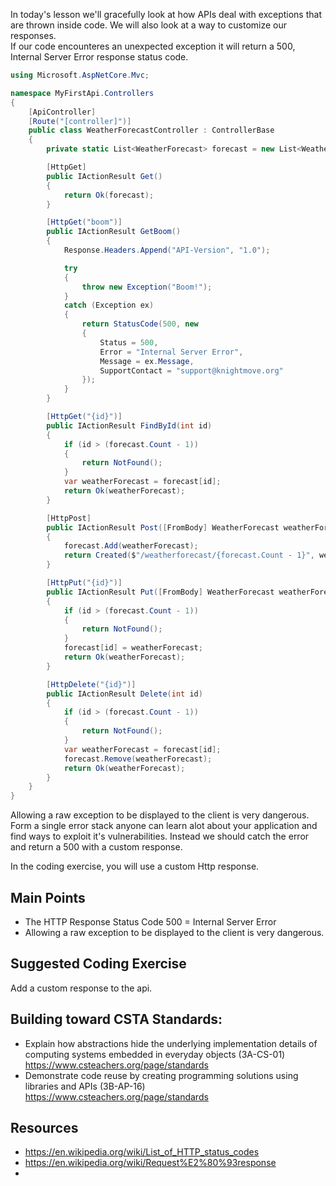 In today's lesson we'll gracefully look at how APIs deal with exceptions that are thrown inside code.  We will also look at a way to customize our responses.  
If our code encounteres an unexpected exception it will return a 500, Internal Server Error response status code.

``` cs
using Microsoft.AspNetCore.Mvc;

namespace MyFirstApi.Controllers
{
    [ApiController]
    [Route("[controller]")]
    public class WeatherForecastController : ControllerBase
    {
        private static List<WeatherForecast> forecast = new List<WeatherForecast>();

        [HttpGet]
        public IActionResult Get()
        {
            return Ok(forecast);
        }

        [HttpGet("boom")]
        public IActionResult GetBoom()
        {
            Response.Headers.Append("API-Version", "1.0");

            try
            {
                throw new Exception("Boom!");
            }
            catch (Exception ex)
            {
                return StatusCode(500, new
                {
                    Status = 500,
                    Error = "Internal Server Error",
                    Message = ex.Message,
                    SupportContact = "support@knightmove.org"
                });
            }
        }

        [HttpGet("{id}")]
        public IActionResult FindById(int id)
        {
            if (id > (forecast.Count - 1))
            {
                return NotFound();
            }
            var weatherForecast = forecast[id];
            return Ok(weatherForecast);
        }

        [HttpPost]
        public IActionResult Post([FromBody] WeatherForecast weatherForecast)
        {
            forecast.Add(weatherForecast);
            return Created($"/weatherforecast/{forecast.Count - 1}", weatherForecast);
        }

        [HttpPut("{id}")]
        public IActionResult Put([FromBody] WeatherForecast weatherForecast, [FromRoute] int id)
        {
            if (id > (forecast.Count - 1))
            {
                return NotFound();
            }
            forecast[id] = weatherForecast;
            return Ok(weatherForecast);
        }

        [HttpDelete("{id}")]
        public IActionResult Delete(int id)
        {
            if (id > (forecast.Count - 1))
            {
                return NotFound();
            }
            var weatherForecast = forecast[id];
            forecast.Remove(weatherForecast);
            return Ok(weatherForecast);
        }
    }
}
```
Allowing a raw exception to be displayed to the client is very dangerous.  Form a single error stack anyone can learn alot about your application and find ways to exploit it's vulnerabilities.
Instead we should catch the error and return a 500 with a custom response.  

In the coding exercise, you will use a custom Http response.

## Main Points
- The HTTP Response Status Code 500 = Internal Server Error
- Allowing a raw exception to be displayed to the client is very dangerous.

## Suggested Coding Exercise
Add a custom response to the api.

## Building toward CSTA Standards:
- Explain how abstractions hide the underlying implementation details of computing systems embedded in everyday objects (3A-CS-01) https://www.csteachers.org/page/standards
- Demonstrate code reuse by creating programming solutions using libraries and APIs (3B-AP-16) https://www.csteachers.org/page/standards

## Resources
- https://en.wikipedia.org/wiki/List_of_HTTP_status_codes
- https://en.wikipedia.org/wiki/Request%E2%80%93response
- 
